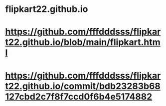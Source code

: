 # flipkart22.github.io
# https://github.com/fffdddsss/flipkart22.github.io/blob/main/flipkart.html
# https://github.com/fffdddsss/flipkart22.github.io/commit/bdb23283b68127cbd2c7f8f7ccd0f6b4e5174882
